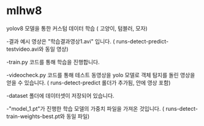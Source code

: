 # mlhw8
 yolov8 모델을 통한 커스텀 데이터 학습 ( 고양이, 텀블러, 모자)

 -결과 예시 영상은 "학습결과영상1.avi" 입니다. 
 ( runs-detect-predict-testvideo.avi와 동일 영상)
 
 -train.py 코드를 통해 학습을 진행합니다.

 -videocheck.py 코드를 통해 테스트 동영상을 yolo 모델로 객체 탐지를 돌린 영상을 얻을 수 있습니다. 
 ( runs-detect-predict 롤더가 추가됨, 안에 영상 포함)
 
 -dataset 폴더에 데이터셋이 저장되어 있습니다.
 
 -"model_1.pt"가 진행한 학습 모델의 가중치 파일을 가져온 것입니다.
 ( runs-detect-train-weights-best.pt와 동일 파일)
